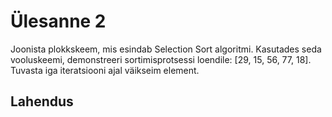 # Ülesanne 2

Joonista plokkskeem, mis esindab Selection Sort algoritmi. Kasutades seda vooluskeemi, demonstreeri sortimisprotsessi loendile: [29, 15, 56, 77, 18]. Tuvasta iga iteratsiooni ajal väikseim element. 

## Lahendus



